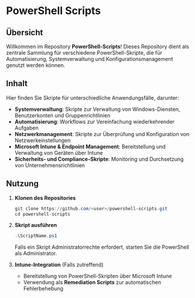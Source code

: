 # PowerShell Scripts

## Übersicht
Willkommen im Repository **PowerShell-Scripts**! Dieses Repository dient als zentrale Sammlung für verschiedene PowerShell-Skripte, die für Automatisierung, Systemverwaltung und Konfigurationsmanagement genutzt werden können.

## Inhalt
Hier finden Sie Skripte für unterschiedliche Anwendungsfälle, darunter:
- **Systemverwaltung**: Skripte zur Verwaltung von Windows-Diensten, Benutzerkonten und Gruppenrichtlinien
- **Automatisierung**: Workflows zur Vereinfachung wiederkehrender Aufgaben
- **Netzwerkmanagement**: Skripte zur Überprüfung und Konfiguration von Netzwerkeinstellungen
- **Microsoft Intune & Endpoint Management**: Bereitstellung und Verwaltung von Geräten über Intune
- **Sicherheits- und Compliance-Skripte**: Monitoring und Durchsetzung von Unternehmensrichtlinien

## Nutzung
1. **Klonen des Repositories**
   ```powershell
   git clone https://github.com/<user>/powershell-scripts.git
   cd powershell-scripts
   ```
2. **Skript ausführen**
   ```powershell
   .\ScriptName.ps1
   ```
   Falls ein Skript Administratorrechte erfordert, starten Sie die PowerShell als Administrator.

3. **Intune-Integration** (Falls zutreffend)
   - Bereitstellung von PowerShell-Skripten über Microsoft Intune
   - Verwendung als **Remediation Scripts** zur automatischen Fehlerbehebung
